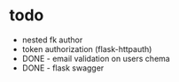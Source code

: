# todo

* nested fk author
* token authorization (flask-httpauth)
* DONE - email validation on users chema
* DONE - flask swagger
